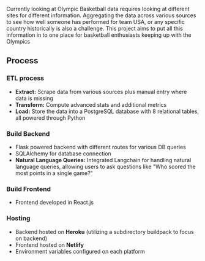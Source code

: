 Currently looking at Olympic Basketball data requires looking at different sites for different information. Aggregating the data across various sources to see how well someone has performed for team USA, or any specific country historically is also a challenge. This project aims to put all this information in to one place for basketball enthusiasts keeping up with the Olympics

## **Process** 
### ETL process
- **Extract:** Scrape data from various sources plus manual entry where data is missing
- **Transform:** Compute advanced stats and additional metrics
- **Load:** Store the data into a PostgreSQL database with 8 relational tables, all powered through Python

### Build Backend
- Flask powered backend with different routes for various DB queries
- SQLAlchemy for database connection
- **Natural Language Queries:** Integrated Langchain for handling natural language queries, allowing users to ask questions like "Who scored the most points in a single game?"

### Build Frontend
- Frontend developed in React.js 

### Hosting
- Backend hosted on **Heroku** (utilizing a subdirectory buildpack to focus on backend)
- Frontend hosted on **Netlify**
- Environment variables configured on each platform
